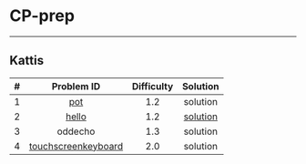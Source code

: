 # CP-prep
----


## Kattis

| # |       Problem ID                                              |  Difficulty |  Solution |
|---|:-------------------------------------------------------------:| :----------:|:---------:|
| 1 |    [pot](https://open.kattis.com/problems/pot)                |     1.2     |  solution | 
| 2 |    [hello](https://open.kattis.com/problems/hello)            |     1.2     | [solution](https://github.com/rawat9/dsa-prep/tree/main/Kattis/hello) |
| 3 |    oddecho                                                |     1.3     | solution|
| 4 |  [touchscreenkeyboard](https://open.kattis.com/problems/touchscreenkeyboard)|   2.0  | solution |  
